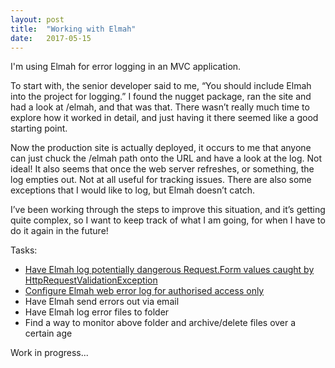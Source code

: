 ```yaml
---
layout: post
title:  "Working with Elmah"
date:   2017-05-15
---
```


I'm using Elmah for error logging in an MVC application.

To start with, the senior developer said to me, “You should include Elmah into the project for logging.”  I found the nugget package, ran the site and had a look at /elmah, and that was that.  There wasn’t really much time to explore how it worked in detail, and just having it there seemed like a good starting point.

Now the production site is actually deployed, it occurs to me that anyone can just chuck the /elmah path onto the URL and have a look at the log.  Not ideal!  It also seems that once the web server refreshes, or something, the log empties out.  Not at all useful for tracking issues.  There are also some exceptions that I would like to log, but Elmah doesn’t catch.

I’ve been working through the steps to improve this situation, and it’s getting quite complex, so I want to keep track of what I am going, for when I have to do it again in the future!

Tasks:
<ul>
<li><a href="https://kellamity.github.io/2017/05/15/extra-elmah-logging.html">Have Elmah log potentially dangerous Request.Form values caught by HttpRequestValidationException</a></li>
<li><a href="https://kellamity.github.io/2017/05/16/elmah-log-auth.html">Configure Elmah web error log for authorised access only</a></li>
<li>Have Elmah send errors out via email</li>
<li>Have Elmah log error files to folder</li>
<li>Find a way to monitor above folder and archive/delete files over a certain age</li>
</ul>

Work in progress...
